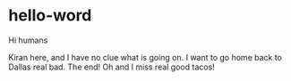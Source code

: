 # hello-word

Hi humans

Kiran here, and I have no clue what is going on. 
I want to go home back to Dallas real bad. 
The end! 
Oh and I miss real good tacos! 
